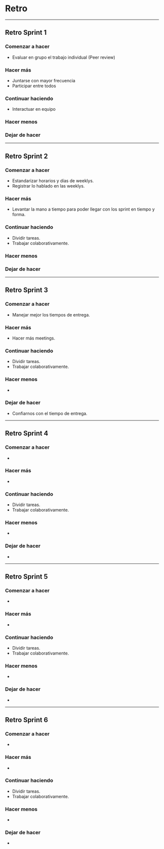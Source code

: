 # Retro
-----------------------------------------------

## Retro Sprint 1

### Comenzar a hacer
- Evaluar en grupo el trabajo individual (Peer review)

### Hacer más
- Juntarse con mayor frecuencia
- Participar entre todos 

### Continuar haciendo
- Interactuar en equipo 

### Hacer menos

### Dejar de hacer

-----------------------------------------------

## Retro Sprint 2

### Comenzar a hacer
- Estandarizar horarios y días de weeklys.
- Registrar lo hablado en las weeklys.

### Hacer más
- Levantar la mano a tiempo para poder llegar con los sprint en tiempo y forma. 

### Continuar haciendo
- Dividir tareas.
- Trabajar colaborativamente.

### Hacer menos

### Dejar de hacer

-----------------------------------------------

## Retro Sprint 3

### Comenzar a hacer
- Manejar mejor los tiempos de entrega.

### Hacer más
- Hacer más meetings.

### Continuar haciendo
- Dividir tareas.
- Trabajar colaborativamente.

### Hacer menos
- 

### Dejar de hacer
- Confiarnos con el tiempo de entrega.

-----------------------------------------------

## Retro Sprint 4

### Comenzar a hacer
- 

### Hacer más
- 

### Continuar haciendo
- Dividir tareas.
- Trabajar colaborativamente.

### Hacer menos
- 

### Dejar de hacer
- 

-----------------------------------------------

## Retro Sprint 5

### Comenzar a hacer
- 

### Hacer más
- 

### Continuar haciendo
- Dividir tareas.
- Trabajar colaborativamente.

### Hacer menos
- 

### Dejar de hacer
- 
-----------------------------------------------

## Retro Sprint 6

### Comenzar a hacer
- 

### Hacer más
- 

### Continuar haciendo
- Dividir tareas.
- Trabajar colaborativamente.

### Hacer menos
- 

### Dejar de hacer
- 